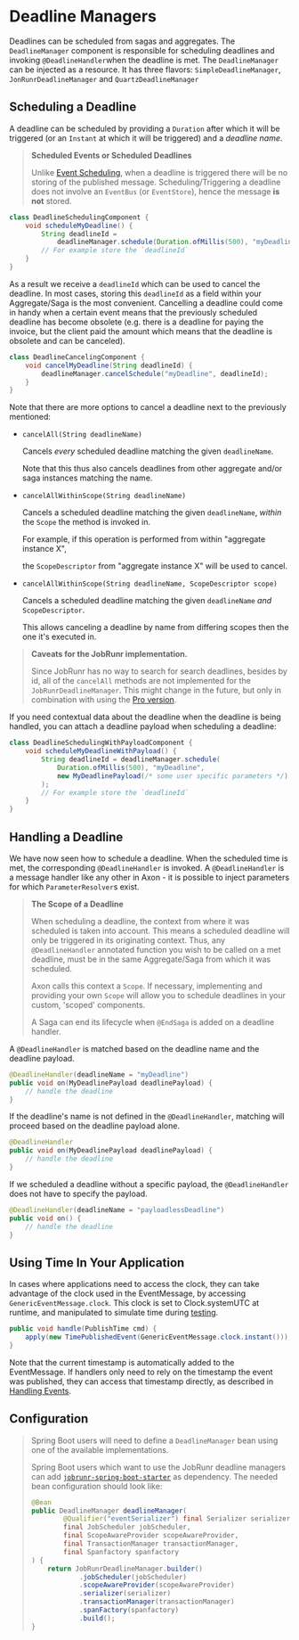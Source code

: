 # Deadline Managers

Deadlines can be scheduled from sagas and aggregates. The `DeadlineManager` component is responsible for scheduling deadlines and invoking `@DeadlineHandler`when the deadline is met. The `DeadlineManager` can be injected as a resource. It has three flavors: `SimpleDeadlineManager`, `JonRunrDeadlineManager` and `QuartzDeadlineManager`

## Scheduling a Deadline

A deadline can be scheduled by providing a `Duration` after which it will be triggered \(or an `Instant` at which it will be triggered\) and a _deadline name_.

> **Scheduled Events or Scheduled Deadlines**
>
> Unlike [Event Scheduling](event-schedulers.md), when a deadline is triggered there will be no storing of the published message. Scheduling/Triggering a deadline does not involve an `EventBus` \(or `EventStore`\), hence the message **is not** stored.

```java
class DeadlineSchedulingComponent {
    void scheduleMyDeadline() {
        String deadlineId = 
            deadlineManager.schedule(Duration.ofMillis(500), "myDeadline");
        // For example store the `deadlineId`
    }
}
```

As a result we receive a `deadlineId` which can be used to cancel the deadline. In most cases, storing this `deadlineId` as a field within your Aggregate/Saga is the most convenient. Cancelling a deadline could come in handy when a certain event means that the previously scheduled deadline has become obsolete \(e.g. there is a deadline for paying the invoice, but the client paid the amount which means that the deadline is obsolete and can be canceled\).

```java
class DeadlineCancelingComponent {
    void cancelMyDeadline(String deadlineId) {
        deadlineManager.cancelSchedule("myDeadline", deadlineId);
    }
}
```

Note that there are more options to cancel a deadline next to the previously mentioned:

* `cancelAll(String deadlineName)`

  Cancels _every_ scheduled deadline matching the given `deadlineName`.

  Note that this thus also cancels deadlines from other aggregate and/or saga instances matching the name.

* `cancelAllWithinScope(String deadlineName)`

  Cancels a scheduled deadline matching the given `deadlineName`, _within_ the `Scope` the method is invoked in.

  For example, if this operation is performed from within "aggregate instance X",

  the `ScopeDescriptor` from "aggregate instance X" will be used to cancel.

* `cancelAllWithinScope(String deadlineName, ScopeDescriptor scope)`

  Cancels a scheduled deadline matching the given `deadlineName` _and_ `ScopeDescriptor`.

  This allows canceling a deadline by name from differing scopes then the one it's executed in.

> **Caveats for the JobRunr implementation.**
> 
> Since JobRunr has no way to search for search deadlines, besides by id, all of the `cancelAll` methods are not implemented for the `JobRunrDeadlineManager`.
> This might change in the future, but only in combination with using the [Pro version](https://github.com/AxonFramework/AxonFramework/issues/2507).

If you need contextual data about the deadline when the deadline is being handled, you can attach a deadline payload when scheduling a deadline:

```java
class DeadlineSchedulingWithPayloadComponent {
    void scheduleMyDeadlineWithPayload() {
        String deadlineId = deadlineManager.schedule(
            Duration.ofMillis(500), "myDeadline", 
            new MyDeadlinePayload(/* some user specific parameters */)
        );
        // For example store the `deadlineId`
    }
}
```

## Handling a Deadline

We have now seen how to schedule a deadline. When the scheduled time is met, the corresponding `@DeadlineHandler` is invoked. A `@DeadlineHandler` is a message handler like any other in Axon - it is possible to inject parameters for which `ParameterResolver`s exist.

> **The Scope of a Deadline**
>
> When scheduling a deadline, the context from where it was scheduled is taken into account. This means a scheduled deadline will only be triggered in its originating context. Thus, any `@DeadlineHandler` annotated function you wish to be called on a met deadline, must be in the same Aggregate/Saga from which it was scheduled.
>
> Axon calls this context a `Scope`. If necessary, implementing and providing your own `Scope` will allow you to schedule deadlines in your custom, 'scoped' components.
> 
> A Saga can end its lifecycle when `@EndSaga` is added on a deadline handler. 

A `@DeadlineHandler` is matched based on the deadline name and the deadline payload.

```java
@DeadlineHandler(deadlineName = "myDeadline")
public void on(MyDeadlinePayload deadlinePayload) {
    // handle the deadline
}
```

If the deadline's name is not defined in the `@DeadlineHandler`, matching will proceed based on the deadline payload alone.

```java
@DeadlineHandler
public void on(MyDeadlinePayload deadlinePayload) {
    // handle the deadline
}
```

If we scheduled a deadline without a specific payload, the `@DeadlineHandler` does not have to specify the payload.

```java
@DeadlineHandler(deadlineName = "payloadlessDeadline")
public void on() {
    // handle the deadline
}
```

## Using Time In Your  Application

In cases where applications need to access the clock, they can take advantage of the clock used in the EventMessage, by accessing `GenericEventMessage.clock`. This clock is set to Clock.systemUTC at runtime, and manipulated to simulate time during [testing](../testing/).

```java
public void handle(PublishTime cmd) {
    apply(new TimePublishedEvent(GenericEventMessage.clock.instant()));
}
```

Note that the current timestamp is automatically added to the EventMessage. If handlers only need to rely on the timestamp the event was published, they can access that timestamp directly, as described in [Handling Events](../events/event-handlers.md).

## Configuration
>
> Spring Boot users will need to define a `DeadlineManager` bean using one of the available implementations. 
>
> Spring Boot users which want to use the JobRunr deadline managers can add [`jobrunr-spring-boot-starter`](https://mvnrepository.com/artifact/org.jobrunr/jobrunr-spring-boot-starter) as dependency.
> The needed bean configuration should look like:
> ```java
> @Bean
> public DeadlineManager deadlineManager(
>         @Qualifier("eventSerializer") final Serializer serializer,
>         final JobScheduler jobScheduler,
>         final ScopeAwareProvider scopeAwareProvider,
>         final TransactionManager transactionManager,
>         final Spanfactory spanfactory
> ) {
>     return JobRunrDeadlineManager.builder()
>             .jobScheduler(jobScheduler)
>             .scopeAwareProvider(scopeAwareProvider)
>             .serializer(serializer)
>             .transactionManager(transactionManager)
>             .spanFactory(spanfactory)
>             .build();
> }
> ```
